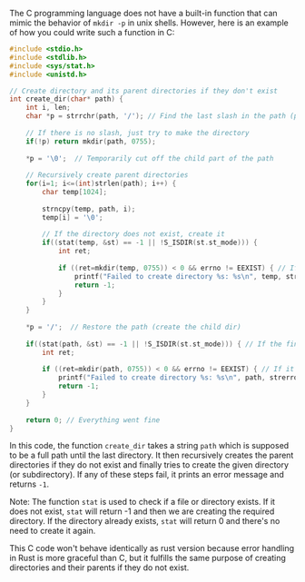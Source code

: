  The C programming language does not have a built-in function that can mimic the behavior of `mkdir -p` in unix shells. However, here is an example of how you could write such a function in C:

```c
#include <stdio.h>
#include <stdlib.h>
#include <sys/stat.h>
#include <unistd.h>

// Create directory and its parent directories if they don't exist
int create_dir(char* path) {
    int i, len;
    char *p = strrchr(path, '/'); // Find the last slash in the path (parent directories)
    
    // If there is no slash, just try to make the directory
    if(!p) return mkdir(path, 0755);
    
    *p = '\0';  // Temporarily cut off the child part of the path
    
    // Recursively create parent directories
    for(i=1; i<=(int)strlen(path); i++) {
        char temp[1024];
        
        strncpy(temp, path, i);
        temp[i] = '\0';
        
        // If the directory does not exist, create it
        if((stat(temp, &st) == -1 || !S_ISDIR(st.st_mode))) {
            int ret;
            
            if ((ret=mkdir(temp, 0755)) < 0 && errno != EEXIST) { // If it's an error but not already exists, return with -1
                printf("Failed to create directory %s: %s\n", temp, strerror(errno));
                return -1;
            }
        }
    }
    
    *p = '/';  // Restore the path (create the child dir)
    
    if((stat(path, &st) == -1 || !S_ISDIR(st.st_mode))) { // If the final directory does not exist, create it
        int ret;
        
        if ((ret=mkdir(path, 0755)) < 0 && errno != EEXIST) { // If it's an error but not already exists, return with -1
            printf("Failed to create directory %s: %s\n", path, strerror(errno));
            return -1;
        }
    }
    
    return 0; // Everything went fine
}
```
In this code, the function `create_dir` takes a string `path` which is supposed to be a full path until the last directory. It then recursively creates the parent directories if they do not exist and finally tries to create the given directory (or subdirectory). If any of these steps fail, it prints an error message and returns `-1`.

Note: The function `stat` is used to check if a file or directory exists. If it does not exist, `stat` will return -1 and then we are creating the required directory. If the directory already exists, `stat` will return 0 and there's no need to create it again.

This C code won't behave identically as rust version because error handling in Rust is more graceful than C, but it fulfills the same purpose of creating directories and their parents if they do not exist.
